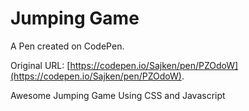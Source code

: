 # Jumping Game

A Pen created on CodePen.

Original URL: [https://codepen.io/Sajken/pen/PZOdoW](https://codepen.io/Sajken/pen/PZOdoW).

Awesome Jumping Game Using CSS and Javascript